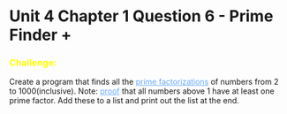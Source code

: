 # Unit 4 Chapter 1 Question 6 - Prime Finder +
<h3><span style="color:yellow">Challenge:</span></h3>
Create a program that finds all the
<a href="https://www.mathsisfun.com/prime-factorization.html">
<span style="color:#66aaff"><u>
prime factorizations</u></a></span>
of numbers from 2 to 1000(inclusive).
Note: 
<a href="https://math.stackexchange.com/questions/934660/proof-that-every-number-has-at-least-one-prime-factor">
<span style="color:#66aaff"><u>
proof</u></a></span>
that all numbers above 1 have at least one prime factor.
Add these to a list and print out the list at the end.